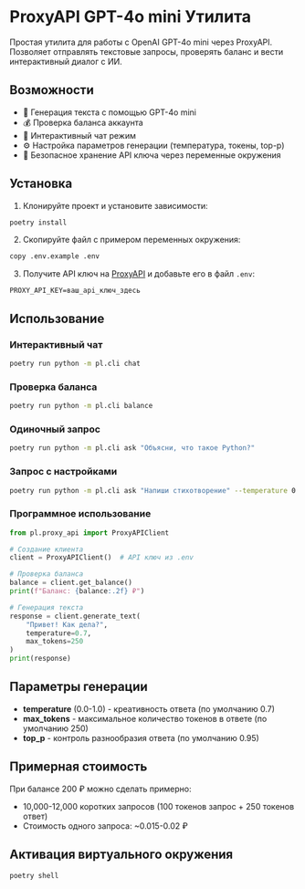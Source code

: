 # ProxyAPI GPT-4o mini Утилита

Простая утилита для работы с OpenAI GPT-4o mini через ProxyAPI. Позволяет отправлять текстовые запросы, проверять баланс и вести интерактивный диалог с ИИ.

## Возможности

- 🤖 Генерация текста с помощью GPT-4o mini
- 💰 Проверка баланса аккаунта
- 💬 Интерактивный чат режим
- ⚙️ Настройка параметров генерации (температура, токены, top-p)
- 🔐 Безопасное хранение API ключа через переменные окружения

## Установка

1. Клонируйте проект и установите зависимости:

```bash
poetry install
```

2. Скопируйте файл с примером переменных окружения:

```bash
copy .env.example .env
```

3. Получите API ключ на [ProxyAPI](https://proxyapi.ru) и добавьте его в файл `.env`:

```
PROXY_API_KEY=ваш_api_ключ_здесь
```

## Использование

### Интерактивный чат

```bash
poetry run python -m pl.cli chat
```

### Проверка баланса

```bash
poetry run python -m pl.cli balance
```

### Одиночный запрос

```bash
poetry run python -m pl.cli ask "Объясни, что такое Python?"
```

### Запрос с настройками

```bash
poetry run python -m pl.cli ask "Напиши стихотворение" --temperature 0.9 --max-tokens 500
```

### Программное использование

```python
from pl.proxy_api import ProxyAPIClient

# Создание клиента
client = ProxyAPIClient()  # API ключ из .env

# Проверка баланса
balance = client.get_balance()
print(f"Баланс: {balance:.2f} ₽")

# Генерация текста
response = client.generate_text(
    "Привет! Как дела?",
    temperature=0.7,
    max_tokens=250
)
print(response)
```

## Параметры генерации

- **temperature** (0.0-1.0) - креативность ответа (по умолчанию 0.7)
- **max_tokens** - максимальное количество токенов в ответе (по умолчанию 250)
- **top_p** - контроль разнообразия ответа (по умолчанию 0.95)

## Примерная стоимость

При балансе 200 ₽ можно сделать примерно:

- 10,000-12,000 коротких запросов (100 токенов запрос + 250 токенов ответ)
- Стоимость одного запроса: ~0.015-0.02 ₽

## Активация виртуального окружения

```bash
poetry shell
```
